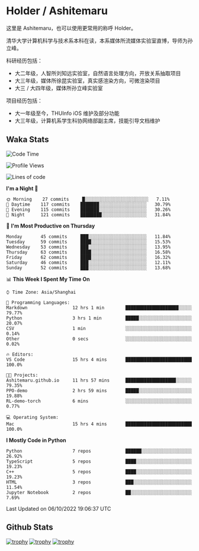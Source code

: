 # Holder / Ashitemaru

这里是 Ashitemaru，也可以使用更常用的称呼 Holder。

清华大学计算机科学与技术系本科在读，本系媒体所流媒体实验室直博，导师为孙立峰。

科研经历包括：

- 大二年级，人智所刘知远实验室，自然语言处理方向，开放关系抽取项目
- 大三年级，媒体所徐昆实验室，真实感渲染方向，可微渲染项目
- 大三 / 大四年级，媒体所孙立峰实验室

项目经历包括：

- 大一年级至今，THUInfo iOS 维护及部分功能
- 大三年级，计算机系学生科协网络部副主席，技能引导文档维护

## Waka Stats

<!--START_SECTION:waka-->
![Code Time](http://img.shields.io/badge/Code%20Time-40%20hrs%2020%20mins-blue)

![Profile Views](http://img.shields.io/badge/Profile%20Views-28-blue)

![Lines of code](https://img.shields.io/badge/From%20Hello%20World%20I%27ve%20Written-318%20Thousand%20lines%20of%20code-blue)

**I'm a Night 🦉** 

```text
🌞 Morning    27 commits     █░░░░░░░░░░░░░░░░░░░░░░░░   7.11% 
🌆 Daytime    117 commits    ███████░░░░░░░░░░░░░░░░░░   30.79% 
🌃 Evening    115 commits    ███████░░░░░░░░░░░░░░░░░░   30.26% 
🌙 Night      121 commits    ████████░░░░░░░░░░░░░░░░░   31.84%

```
📅 **I'm Most Productive on Thursday** 

```text
Monday       45 commits     ███░░░░░░░░░░░░░░░░░░░░░░   11.84% 
Tuesday      59 commits     ████░░░░░░░░░░░░░░░░░░░░░   15.53% 
Wednesday    53 commits     ███░░░░░░░░░░░░░░░░░░░░░░   13.95% 
Thursday     63 commits     ████░░░░░░░░░░░░░░░░░░░░░   16.58% 
Friday       62 commits     ████░░░░░░░░░░░░░░░░░░░░░   16.32% 
Saturday     46 commits     ███░░░░░░░░░░░░░░░░░░░░░░   12.11% 
Sunday       52 commits     ███░░░░░░░░░░░░░░░░░░░░░░   13.68%

```


📊 **This Week I Spent My Time On** 

```text
⌚︎ Time Zone: Asia/Shanghai

💬 Programming Languages: 
Markdown                 12 hrs 1 min        ████████████████████░░░░░   79.77% 
Python                   3 hrs 1 min         █████░░░░░░░░░░░░░░░░░░░░   20.07% 
CSV                      1 min               ░░░░░░░░░░░░░░░░░░░░░░░░░   0.14% 
Other                    0 secs              ░░░░░░░░░░░░░░░░░░░░░░░░░   0.02%

🔥 Editors: 
VS Code                  15 hrs 4 mins       █████████████████████████   100.0%

🐱‍💻 Projects: 
Ashitemaru.github.io     11 hrs 57 mins      ███████████████████░░░░░░   79.35% 
PPO-demo                 2 hrs 59 mins       █████░░░░░░░░░░░░░░░░░░░░   19.88% 
RL-demo-torch            6 mins              ░░░░░░░░░░░░░░░░░░░░░░░░░   0.77%

💻 Operating System: 
Mac                      15 hrs 4 mins       █████████████████████████   100.0%

```

**I Mostly Code in Python** 

```text
Python                   7 repos             ██████░░░░░░░░░░░░░░░░░░░   26.92% 
TypeScript               5 repos             ████░░░░░░░░░░░░░░░░░░░░░   19.23% 
C++                      5 repos             ████░░░░░░░░░░░░░░░░░░░░░   19.23% 
HTML                     3 repos             ███░░░░░░░░░░░░░░░░░░░░░░   11.54% 
Jupyter Notebook         2 repos             ██░░░░░░░░░░░░░░░░░░░░░░░   7.69%

```



 Last Updated on 06/10/2022 19:06:37 UTC
<!--END_SECTION:waka-->

## Github Stats

[![trophy](https://github-profile-trophy.vercel.app/?username=Ashitemaru&column=7)](https://github.com/Ashitemaru)
[![trophy](https://github-readme-stats.vercel.app/api?username=Ashitemaru&show_icons=true&include_all_commits=true)](https://github.com/Ashitemaru)
[![trophy](https://github-readme-stats.vercel.app/api/top-langs/?username=Ashitemaru&layout=compact)](https://github.com/Ashitemaru)

<!--
**Ashitemaru/Ashitemaru** is a ✨ _special_ ✨ repository because its `README.md` (this file) appears on your GitHub profile.

Here are some ideas to get you started:

- 🔭 I’m currently working on ...
- 🌱 I’m currently learning ...
- 👯 I’m looking to collaborate on ...
- 🤔 I’m looking for help with ...
- 💬 Ask me about ...
- 📫 How to reach me: ...
- 😄 Pronouns: ...
- ⚡ Fun fact: ...
-->
